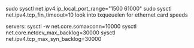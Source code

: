sudo sysctl net.ipv4.ip_local_port_range="1500 61000"
sudo sysctl net.ipv4.tcp_fin_timeout=10
look into txqueuelen for ethernet card speeds

servers: 
sysctl -w net.core.somaxconn=10000
sysctl net.core.netdev_max_backlog=30000
sysctl net.ipv4.tcp_max_syn_backlog=30000

